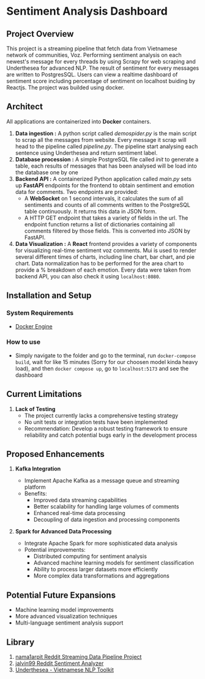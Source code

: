 # Sentiment Analysis Dashboard
## Project Overview
This project is a streaming pipeline that fetch data from Vietnamese network of communities, Voz. Performing sentiment analysis on each newest's message for every threads by using Scrapy for web scraping and Underthesea for advanced NLP. The result of sentiment for every messages are written to PostgresSQL. Users can view a realtime dashboard of sentiment score including percentage of sentiment on localhost buiding by Reactjs. The project was builded using docker.

## Architect
All applications are containerized into **Docker** containers.

1. **Data ingestion :** A python script called *demospider.py* is the main script to scrap all the messages from website. Every message it scrap will head to the pipeline called *pipeline.py*. The pipeline start analysing each sentence using Underthesea and return sentiment label.
2. **Database procession :** A simple PostgreSQL file called *init* to generate a table, each results of messages that has been analysed will be load into the database one by one
3. **Backend API :** A containerized Python application called *main.py* sets up **FastAPI** endpoints for the frontend to obtain sentiment and emotion data for comments.
   Two endpoints are provided:
    - A **WebSocket** on 1 second intervals, it calculates the sum of all sentiments and counts of all comments written to the PostgreSQL table continuously. It returns this data in JSON form.
    - A HTTP GET endpoint that takes a variety of fields in the url. The endpoint function returns a list of dictionaries containing all comments filtered by those fields. This is converted into JSON by FastAPI.
4. **Data Visualization :** A **React** frontend provides a variety of components for visualizing real-time sentiment voz comments. Mui is used to render several different times of charts, including line chart, bar chart, and pie chart. Data normalization has to be performed for the area chart to provide a % breakdown of each emotion. Every data were taken from backend API, you can also check it using `localhost:8080`.

## Installation and Setup
### System Requirements
- [Docker Engine](https://www.docker.com/)
### How to use 
- Simply navigate to the folder and go to the terminal, run `docker-compose build`, wait for like 15 minutes (Sorry for our choosen model kinda heavy load), and then `docker compose up`, go to  `localhost:5173` and see the dashboard

## Current Limitations
1. **Lack of Testing**
   - The project currently lacks a comprehensive testing strategy
   - No unit tests or integration tests have been implemented
   - Recommendation: Develop a robust testing framework to ensure reliability and catch potential bugs early in the development process

## Proposed Enhancements
1. **Kafka Integration**
   - Implement Apache Kafka as a message queue and streaming platform
   - Benefits:
     - Improved data streaming capabilities
     - Better scalability for handling large volumes of comments
     - Enhanced real-time data processing
     - Decoupling of data ingestion and processing components

2. **Spark for Advanced Data Processing**
   - Integrate Apache Spark for more sophisticated data analysis
   - Potential improvements:
     - Distributed computing for sentiment analysis
     - Advanced machine learning models for sentiment classification
     - Ability to process larger datasets more efficiently
     - More complex data transformations and aggregations
## Potential Future Expansions
- Machine learning model improvements
- More advanced visualization techniques
- Multi-language sentiment analysis support
## Library
1. [nama1arpit Reddit Streaming Data Pipeline Project](https://github.com/nama1arpit/reddit-streaming-pipeline)
2. [jalvin99 Reddit Sentiment Analyzer](https://github.com/jalvin99/RedditSentimentAnalyzer)
3. [Underthesea - Vietnamese NLP Toolkit](https://github.com/undertheseanlp/underthesea)
